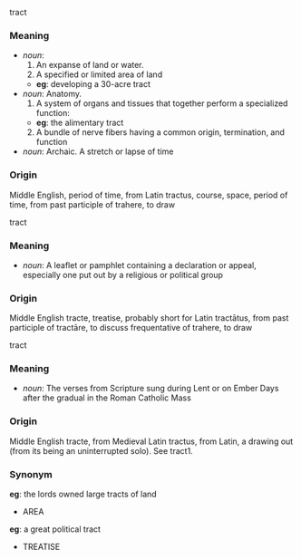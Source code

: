 tract
### Meaning
+ _noun_:
   1. An expanse of land or water.
   2. A specified or limited area of land
    + __eg__: developing a 30-acre tract
+ _noun_: Anatomy.
   1. A system of organs and tissues that together perform a specialized function:
    + __eg__: the alimentary tract
   2. A bundle of nerve fibers having a common origin, termination, and function
+ _noun_: Archaic. A stretch or lapse of time

### Origin

Middle English, period of time, from Latin tractus, course, space, period of time, from past participle of trahere, to draw

tract
### Meaning
+ _noun_: A leaflet or pamphlet containing a declaration or appeal, especially one put out by a religious or political group

### Origin

Middle English tracte, treatise, probably short for Latin tractātus, from past participle of tractāre, to discuss frequentative of trahere, to draw

tract
### Meaning
+ _noun_: The verses from Scripture sung during Lent or on Ember Days after the gradual in the Roman Catholic Mass

### Origin

Middle English tracte, from Medieval Latin tractus, from Latin, a drawing out (from its being an uninterrupted solo). See tract1.

### Synonym

__eg__: the lords owned large tracts of land

+ AREA

__eg__: a great political tract

+ TREATISE


